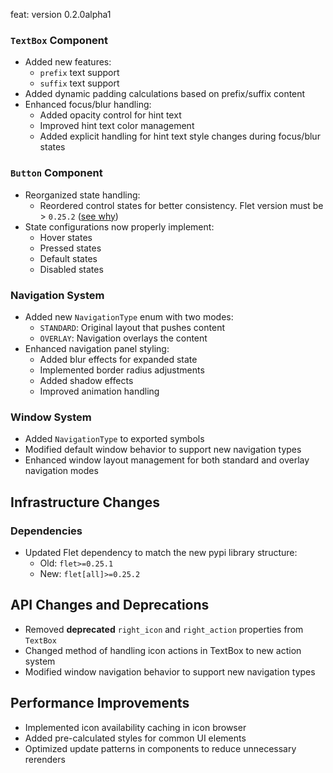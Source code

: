 feat: version 0.2.0alpha1

### `TextBox` Component
- Added new features:
  - `prefix` text support
  - `suffix` text support
- Added dynamic padding calculations based on prefix/suffix content
- Enhanced focus/blur handling:
  - Added opacity control for hint text
  - Improved hint text color management
  - Added explicit handling for hint text style changes during focus/blur states

### `Button` Component
- Reorganized state handling:
  - Reordered control states for better consistency. Flet version must be > `0.25.2` ([see why](https://github.com/flet-dev/flet/pull/4556))
- State configurations now properly implement:
  - Hover states
  - Pressed states
  - Default states
  - Disabled states

### Navigation System
- Added new `NavigationType` enum with two modes:
  - `STANDARD`: Original layout that pushes content
  - `OVERLAY`: Navigation overlays the content
- Enhanced navigation panel styling:
  - Added blur effects for expanded state
  - Implemented border radius adjustments
  - Added shadow effects
  - Improved animation handling

### Window System
- Added `NavigationType` to exported symbols
- Modified default window behavior to support new navigation types
- Enhanced window layout management for both standard and overlay navigation modes

## Infrastructure Changes

### Dependencies
- Updated Flet dependency to match the new pypi library structure:
  - Old: `flet>=0.25.1`
  - New: `flet[all]>=0.25.2`

## API Changes and Deprecations
- Removed **deprecated** `right_icon` and `right_action` properties from `TextBox`
- Changed method of handling icon actions in TextBox to new action system
- Modified window navigation behavior to support new navigation types

## Performance Improvements
- Implemented icon availability caching in icon browser
- Added pre-calculated styles for common UI elements
- Optimized update patterns in components to reduce unnecessary rerenders